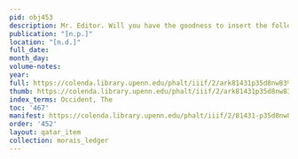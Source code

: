 ```yaml
---
pid: obj453
description: Mr. Editor. Will you have the goodness to insert the following [...].
publication: "[n.p.]"
location: "[n.d.]"
full_date:
month_day:
volume-notes:
year:
full: https://colenda.library.upenn.edu/phalt/iiif/2/ark81431p35d8nw83%2FSHA256E-s7220656--59b858525e235bfd0f5489b8d4c10aa64e6e0cbb83e20ebf0123f79312969b57.jpeg/full/3500,/0/default.jpg
thumb: https://colenda.library.upenn.edu/phalt/iiif/2/ark81431p35d8nw83%2FSHA256E-s7220656--59b858525e235bfd0f5489b8d4c10aa64e6e0cbb83e20ebf0123f79312969b57.jpeg/full/!200,200/0/default.jpg
index_terms: Occident, The
toc: '467'
manifest: https://colenda.library.upenn.edu/phalt/iiif/2/81431-p35d8nw83/manifest
order: '452'
layout: qatar_item
collection: morais_ledger
---
```

